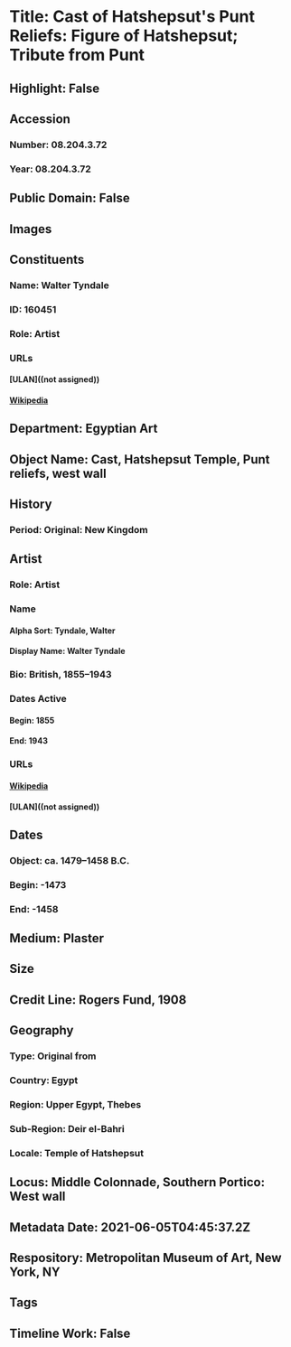 # Title: Cast of Hatshepsut's Punt Reliefs: Figure of Hatshepsut; Tribute from Punt
## Highlight: False
## Accession
### Number: 08.204.3.72
### Year: 08.204.3.72
## Public Domain: False
## Images
## Constituents
### Name: Walter Tyndale
### ID: 160451
### Role: Artist
### URLs
#### [ULAN]((not assigned))
#### [Wikipedia](https://www.wikidata.org/wiki/Q7966319)
## Department: Egyptian Art
## Object Name: Cast, Hatshepsut Temple, Punt reliefs, west wall
## History
### Period: Original: New Kingdom
## Artist
### Role: Artist
### Name
#### Alpha Sort: Tyndale, Walter
#### Display Name: Walter Tyndale
### Bio: British, 1855–1943
### Dates Active
#### Begin: 1855
#### End: 1943
### URLs
#### [Wikipedia](https://www.wikidata.org/wiki/Q7966319)
#### [ULAN]((not assigned))
## Dates
### Object: ca. 1479–1458 B.C.
### Begin: -1473
### End: -1458
## Medium: Plaster
## Size
## Credit Line: Rogers Fund, 1908
## Geography
### Type: Original from
### Country: Egypt
### Region: Upper Egypt, Thebes
### Sub-Region: Deir el-Bahri
### Locale: Temple of Hatshepsut
## Locus: Middle Colonnade, Southern Portico: West wall
## Metadata Date: 2021-06-05T04:45:37.2Z
## Respository: Metropolitan Museum of Art, New York, NY
## Tags
## Timeline Work: False